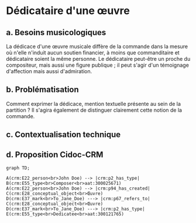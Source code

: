# Dédicataire d'une œuvre

## a. Besoins musicologiques

La dédicace d'une œuvre musicale diffère de la commande dans la mesure où n'elle n'induit aucun soutien financier, à moins que commanditaire et dédicataire soient la même personne. Le dédicataire peut-être un proche du compositeur, mais aussi une figure publique ; il peut s'agir d'un témoignage d'affection mais aussi d'admiration.

## b. Problématisation

Comment exprimer la dédicace, mention textuelle présente au sein de la partition ? Il s'agira également de distinguer clairement cette notion de la commande.

## c. Contextualisation technique



## d. Proposition Cidoc-CRM

```mermaid
graph TD;

A(crm:E22_person<br>John Doe) --> |crm:p2_has_type| B(crm:E55_type<br>Composer<br>aat:300025671) 
A(crm:E22_person<br>John Doe) --> |crm:p94_has_created| C(crm:E28_conceptual_object<br>Œuvre)
D(crm:E37_mark<br>To_Jane_Doe) ---> |crm:p67_refers_to| C(crm:E28_conceptual_object<br>Œuvre)
D(crm:E37_mark<br>To_Jane_Doe) ---> |crm:p2_has_type| E(crm:E55_type<br>Dedicatee<br>aat:300121765)

```

